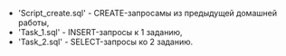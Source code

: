 - 'Script_create.sql' -  CREATE-запросамы из предыдущей домашней работы,
- 'Task_1.sql' - INSERT-запросы к 1 заданию,
- 'Task_2.sql' - SELECT-запросы ко 2 заданию.